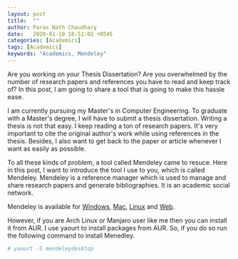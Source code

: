 ```yaml
---
layout: post
title:  ""
author: Paras Nath Chaudhary
date:   2020-01-10 18:51:02 +0545
categories: [Academics]
tags: [Academics]
keywords: "Academics, Mendeley"
---
```

Are you working on your Thesis Dissertation? Are you overwhelmed by the number of research papers and references you have to read and keep track of? In this post, I am going to share a tool that is going to make this hassle ease.
<!--more-->
I am currently pursuing my Master's in Computer Engineering. To graduate with a Master's degree, I will have to submit a thesis dissertation. Writing a thesis is not that easy. I keep reading a ton of research papers. It's very important to cite the original author's work while using references in the thesis. Besides, I also want to get back to the paper or article whenever I want as easily as possible.

To all these kinds of problem, a tool called Mendeley came to resuce. Here in this post, I want to introduce the tool I use to you, which is called Mendeley. Mendeley is a reference manager which is used to manage and share research papers and generate bibliographies. It is an academic social network.

Mendeley is available for [Windows](https://www.mendeley.com/download-desktop/Windows), [Mac](https://www.mendeley.com/download-desktop/Mac%20OS), [Linux](https://www.mendeley.com/download-desktop/Linux) and [Web](https://www.mendeley.com/). 

However, if you are Arch Linux or Manjaro user like me then you can install it from AUR. I use yaourt to install packages from AUR. So, if you do so run the following command to install Menedley.
```bash
# yaourt -S mendeleydesktop
```